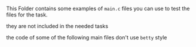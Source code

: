 This Folder contains some examples of `main.c` files you can use to test the files for the task.

they are not included in the needed tasks

the code of some of the following main files don't use `betty` style
